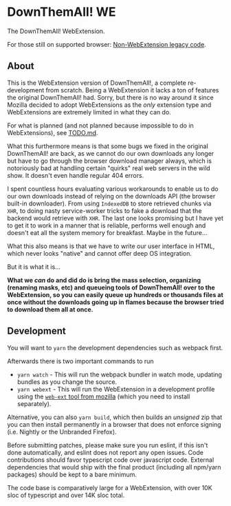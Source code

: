 DownThemAll! WE
===

The DownThemAll! WebExtension.

For those still on supported browser: [Non-WebExtension legacy code](https://github.com/downthemall/downthemall-legacy).

About
---

This is the WebExtension version of DownThemAll!, a complete re-development from scratch.
Being a WebExtension it lacks a ton of features the original DownThemAll! had. Sorry, but there is no way around it since Mozilla decided to adopt WebExtensions as the *only* extension type and WebExtensions are extremely limited in what they can do.

For what is planned (and not planned because impossible to do in WebExtensions), see [TODO.md](TODO.md).

What this furthermore means is that some bugs we fixed in the original DownThemAll! are back, as we cannot do our own downloads any longer but have to go through the browser download manager always, which is notoriously bad at handling certain "quirks" real web servers in the wild show. It doesn't even handle regular 404 errors.

I spent countless hours evaluating various workarounds to enable us to do our own downloads instead of relying on the downloads API (the browser built-in downloader). From using `IndexedDB` to store retrieved chunks via `XHR`, to doing nasty service-worker tricks to fake a download that the backend would retrieve with `XHR`. The last one looks promising but I have yet to get it to work in a manner that is reliable, performs well enough and doesn't eat all the system memory for breakfast. Maybe in the future...

What this also means is that we have to write our user interface in HTML, which never looks "native" and cannot offer deep OS integration.

But it is what it is...

**What we *can* do and did do is bring the mass selection, organizing (renaming masks, etc) and queueing tools of DownThemAll! over to the WebExtension, so you can easily queue up hundreds or thousands files at once without the downloads going up in flames because the browser tried to download them all at once.**


Development
---

You will want to `yarn` the development dependencies such as webpack first.

Afterwards there is two important commands to run

  * `yarn watch` - This will run the webpack bundler in watch mode, updating bundles as you change the source.
  * `yarn webext` - This will run the WebExtension in a development profile using the [`web-ext` tool from mozilla](https://www.npmjs.com/package/web-ext) (which you need to install separately).
  
Alternative, you can also `yarn build`, which then builds an *unsigned* zip that you can then install permanently in a browser that does not enforce signing (i.e. Nightly or the Unbranded Firefox).

Before submitting patches, please make sure you run eslint, if this isn't done automatically, and eslint does not report any open issues. Code contributions should favor typescript code over javascript code. External dependencies that would ship with the final product (including all npm/yarn packages) should be kept to a bare minimum.

The code base is comparatively large for a WebExtension, with over 10K sloc of typescript and over 14K sloc total.
